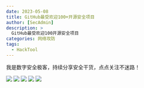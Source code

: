 ```yaml
---
date: 2023-05-08
title: GitHub最受欢迎100+开源安全项目
author: [SecAdmin]
description: >
  GitHub最受欢迎100开源安全项目
categories: 网络攻防
tags:
  - HackTool
---
```


我是数字安全极客，持续分享安全干货，点点关注不迷路！

![](./github-top100-opensec/Open-Source-Security-Index_split_1.png)
![](./github-top100-opensec/Open-Source-Security-Index_split_2.png)
![](./github-top100-opensec/Open-Source-Security-Index_split_3.png)
![](./github-top100-opensec/Open-Source-Security-Index_split_4.png)
![](./github-top100-opensec/Open-Source-Security-Index_split_5.png)

